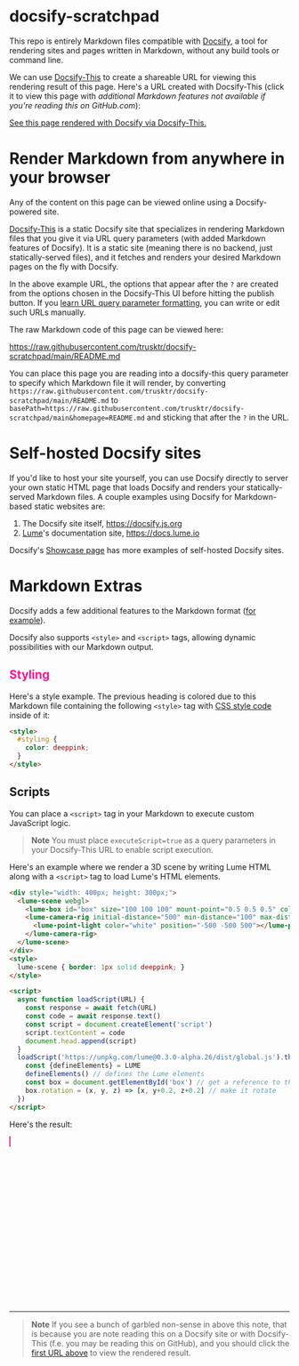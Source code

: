 # docsify-scratchpad

This repo is entirely Markdown files compatible with [Docsify](https://docsify.js.org), a tool for rendering sites and pages written in Markdown, without any build tools or command line.

We can use [Docsify-This](https://docsify-this.net) to create a shareable URL for viewing this rendering result of this page. Here's a URL created with Docsify-This (click it to view this page with _additional Markdown features not available if you're reading this on GitHub.com_):

[See this page rendered with Docsify via Docsify-This.](https://docsify-this.net/?basePath=https://raw.githubusercontent.com/trusktr/docsify-scratchpad/main&homepage=README.md&executeScript=true&toc=true&browser-tab-title=docsify-scratchpad&edit-link=https://github.com/trusktr/docsify-scratchpad/blob/main/README.md&toc-headings=h1,h2&executeScript=true)

# Render Markdown from anywhere in your browser

Any of the content on this page can be viewed online using a Docsify-powered site.

[Docsify-This](https://docsify-this.net) is a static Docsify site that specializes in rendering Markdown files that you give it via URL query parameters (with added Markdown features of Docsify). It is a static site (meaning there is no backend, just statically-served files), and it fetches and renders your desired Markdown pages on the fly with Docsify.

In the above example URL, the options that appear after the `?` are created from the options chosen in the Docsify-This UI before hitting the publish button. If you [learn URL query parameter formatting](https://www.semrush.com/blog/url-parameters/), you can write or edit such URLs manually.

The raw Markdown code of this page can be viewed here:

https://raw.githubusercontent.com/trusktr/docsify-scratchpad/main/README.md

You can place this page you are reading into a docsify-this query parameter to specify which Markdown file it will render, by converting `https://raw.githubusercontent.com/trusktr/docsify-scratchpad/main/README.md` to `basePath=https://raw.githubusercontent.com/trusktr/docsify-scratchpad/main&homepage=README.md` and sticking that after the `?` in the URL.

# Self-hosted Docsify sites

If you'd like to host your site yourself, you can use Docsify directly to server your own static HTML page that loads Docsify and renders your statically-served Markdown files. A couple examples using Docsify for Markdown-based static websites are:

1. The Docsify site itself, https://docsify.js.org
2. [Lume](https://lume.io)'s documentation site, https://docs.lume.io

Docsify's [Showcase page](https://docsify.js.org/#/awesome?id=showcase) has more examples of self-hosted Docsify sites.

# Markdown Extras

Docsify adds a few additional features to the Markdown format ([for example](https://docsify.js.org/#/helpers)).

Docsify also supports `<style>` and `<script>` tags, allowing dynamic possibilities with our Markdown output.

## Styling

Here's a style example. The previous heading is colored due to this Markdown file containing the following `<style>` tag with [CSS style code](https://developer.mozilla.org/en-US/docs/Learn/Getting_started_with_the_web/CSS_basics) inside of it:

```html
<style>
  #styling {
    color: deeppink;
  }
</style>
```

<style>
  #styling {
    color: deeppink;
  }
</style>

## Scripts

You can place a `<script>` tag in your Markdown to execute custom JavaScript logic.

> **Note** You must place `executeScript=true` as a query parameters in your Docsify-This URL to enable script execution.

Here's an example where we render a 3D scene by writing Lume HTML along with a `<script>` tag to load Lume's HTML elements.

```html
<div style="width: 400px; height: 300px;">
  <lume-scene webgl>
    <lume-box id="box" size="100 100 100" mount-point="0.5 0.5 0.5" color="royalblue" rotation="10 20 30"></lume-box>
    <lume-camera-rig initial-distance="500" min-distance="100" max-distance="1200">
      <lume-point-light color="white" position="-500 -500 500"></lume-point-light>
    </lume-camera-rig>
  </lume-scene>
</div>
<style>
  lume-scene { border: 1px solid deeppink; }
</style>

<script>
  async function loadScript(URL) {
    const response = await fetch(URL)
    const code = await response.text()
    const script = document.createElement('script')
    script.textContent = code
    document.head.append(script)
  }
  loadScript('https://unpkg.com/lume@0.3.0-alpha.26/dist/global.js').then(() => {
    const {defineElements} = LUME
    defineElements() // defines the Lume elements
    const box = document.getElementById('box') // get a reference to the <lume-box> element
    box.rotation = (x, y, z) => [x, y+0.2, z+0.2] // make it rotate
  })
</script>
```

Here's the result:

<div style="width: 400px; height: 300px;">
  <lume-scene webgl>
    <lume-box id="box" size="100 100 100" mount-point="0.5 0.5 0.5" color="royalblue" rotation="10 20 30"></lume-box>
    <lume-camera-rig initial-distance="500" min-distance="100" max-distance="1200">
      <lume-point-light color="white" position="-500 -500 500"></lume-point-light>
    </lume-camera-rig>
  </lume-scene>
</div>
<style>
  lume-scene { border: 1px solid deeppink; }
</style>

<script>
  async function loadScript(URL) {
    const response = await fetch(URL)
    const code = await response.text()
    const script = document.createElement('script')
    script.textContent = code
    document.head.append(script)
  }
  loadScript('https://unpkg.com/lume@0.3.0-alpha.26/dist/global.js').then(() => {
    const {defineElements} = LUME
    defineElements() // defines the Lume elements
    const box = document.getElementById('box') // get a reference to the <lume-box> element
    box.rotation = (x, y, z) => [x, y+0.2, z+0.2] // make it rotate
  })
</script>

---
> **Note** If you see a bunch of garbled non-sense in above this note, that is because you are note reading this on a Docsify site or with Docsify-This (f.e. you may be reading this on GitHub), and you should click the [first URL above](https://docsify-this.net/?basePath=https://raw.githubusercontent.com/trusktr/docsify-scratchpad/main&homepage=README.md&executeScript=true&toc=true&browser-tab-title=docsify-scratchpad&edit-link=https://github.com/trusktr/docsify-scratchpad/blob/main/README.md&toc-headings=h1,h2&executeScript=true) to view the rendered result.
